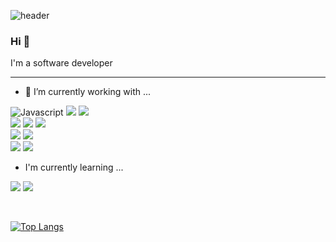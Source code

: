 ![header](https://capsule-render.vercel.app/api?type=wave&color=auto&height=200&section=header&text=SlimskiTheWise&fontSize=50)

### Hi 👋
I'm a software developer

---

- 🔭 I’m currently working with ...

![Javascript](https://img.shields.io/badge/-Javascript-yellow?style=for-the-badge&logo=Javascript&logoColor=fff)
<img src="https://img.shields.io/badge/TypeScript-007ACC?style=for-the-badge&logo=typescript&logoColor=white"/> 
<img src="https://img.shields.io/badge/Node.js-43853D?style=for-the-badge&logo=node.js&logoColor=white"/>
<br>
<img src="https://img.shields.io/badge/Express.js-404D59?style=for-the-badge"/> 
<img src="https://img.shields.io/badge/React-61DAFB?style=for-the-badge&logo=React&logoColor=black"/>
<img src="https://img.shields.io/badge/nestjs-%23E0234E.svg?style=for-the-badge&logo=nestjs&logoColor=white"/> 
<br>
<img src="https://img.shields.io/badge/PostgreSQL-316192?style=for-the-badge&logo=postgresql&logoColor=white"/> 
<img src="https://img.shields.io/badge/MongoDB-4EA94B?style=for-the-badge&logo=mongodb&logoColor=white"/>
<br>
<img src="https://img.shields.io/badge/docker-%230db7ed.svg?style=for-the-badge&logo=docker&logoColor=white"/>
<img src="https://img.shields.io/badge/Amazon AWS-232F3E?style=for-the-badge&logo=amazonaws&logoColor=white"/>

- I'm currently learning ...
  
<img src="https://img.shields.io/badge/Spring-6DB33F?style=for-the-badge&logo=spring&logoColor=white"/> <img src="https://img.shields.io/badge/Kotlin-5D4B8C?style=for-the-badge&logo=kotlin&logoColor=white"/>




<br/>

[![Top Langs](https://github-readme-stats.vercel.app/api/top-langs/?username=SlimskiTheWise)](https://github.com/anuraghazra/github-readme-stats)
